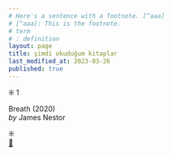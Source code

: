 ```yaml
---
# Here's a sentence with a footnote. [^aaa]
# [^aaa]: This is the footnote.
# term
# : definition
layout: page  
title: şimdi okuduğum kitaplar  
last_modified_at: 2023-03-26
published: true  
---
```



⁜ 1   
  
Breath (2020)  
<i> by </i> James Nestor       

⁜  
[🍃](https://www.nonfictionbooks.xyz/now.html "şimdi okuduğum kitaplar")

  
